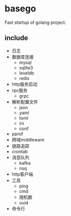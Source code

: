 # basego
Fast startup of golang project.

## include
- 日志
- 数据库连接
    - mysql
    - sqlite3
    - leveldb
    - redis
- http服务启动
- rpc服务
    - grpc
- 解析配置文件
    - json
    - yaml
    - toml
    - ini
    - conf
- pprof
- 跨域middleware
- 链路追踪
- crontab
- 消息队列
    - kafka
    - nsq
- http客户端
- 工具
    - ping
    - cmd
    - 随机数
    - uuid
- 命令行
